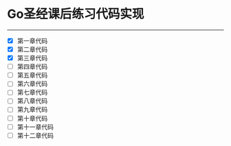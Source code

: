 # Go圣经课后练习代码实现

------------------
- [x] 第一章代码
- [x] 第二章代码
- [x] 第三章代码
- [ ] 第四章代码
- [ ] 第五章代码
- [ ] 第六章代码
- [ ] 第七章代码
- [ ] 第八章代码
- [ ] 第九章代码
- [ ] 第十章代码
- [ ] 第十一章代码
- [ ] 第十二章代码